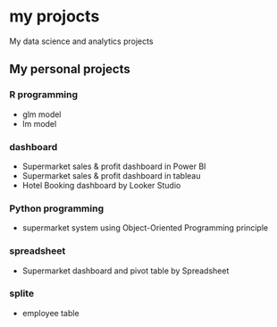 # my projocts
My data science and analytics projects

## My personal projects

### R programming
* glm model
* lm model

### dashboard
* Supermarket sales & profit dashboard in Power BI
* Supermarket sales & profit dashboard in tableau
* Hotel Booking dashboard by Looker Studio

### Python programming
* supermarket system using Object-Oriented Programming principle

### spreadsheet
* Supermarket dashboard and pivot table by Spreadsheet

### splite 
* employee table
